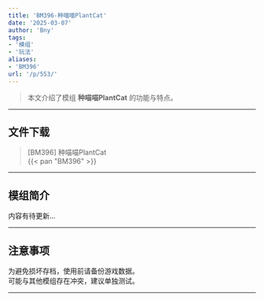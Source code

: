 ```yaml
---
title: 'BM396-种喵喵PlantCat'
date: '2025-03-07'
author: 'Bny'
tags:
- '模组'
- '玩法'
aliases:
- 'BM396'
url: '/p/553/'
---
```


> 本文介绍了模组 **种喵喵PlantCat** 的功能与特点。

---

## 文件下载

> [BM396] 种喵喵PlantCat  
{{< pan "BM396" >}}  

---

## 模组简介

>  
内容有待更新...  

---

## 注意事项

>  
为避免损坏存档，使用前请备份游戏数据。  
可能与其他模组存在冲突，建议单独测试。  

---

